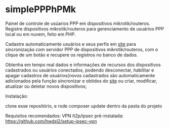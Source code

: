 # simplePPPhPMk

Painel de controle de usúarios PPP em dispositivos mikrotik/routeros. Registre dispositivos mikrotik/routeros para gerenciamento de usuários PPP local ou em nuvem, feito em PHP.

Cadastre automaticamente usuários e seus perfis em <a href='https://unixlocal.ml'>site</a> para sincronização com servidor PPP de dispositivos mikrotik/routeros, com o clique de um botão e recupere os registros no banco de dados.

Obtenha em tempo real dados e informações de recursos dos dispositivos cadastrados ou usuários conectados, podendo desconectar, habilitar e apagar cadastros de usuários(novos cadastrados são automaticamente adicionados pela função sincronizar e obtidos do <a href='https://unixlocal.ml'>site</a> ou criar, modificar, atualizar ou deletar novos dispositivos;

Instalação:

clone esse repositório, e rode composer update dentro da pasta do projeto

Requisitos recomendados:
VPN lt2p/ipsec pré-instalada: https://github.com/hwdsl2/setup-ipsec-vpn
